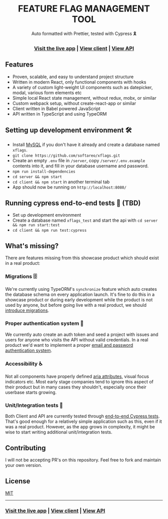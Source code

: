 <h1 align="center">FEATURE FLAG MANAGEMENT TOOL</h1>

<div align="center">Auto formatted with Prettier, tested with Cypress 🎗</div>

<h3 align="center">
  <a href="#">Visit the live app</a> |
  <a href="#">View client</a> |
  <a href="#">View API</a>
</h3>

## Features

- Proven, scalable, and easy to understand project structure
- Written in modern React, only functional components with hooks
- A variety of custom light-weight UI components such as datepicker, modal, various form elements etc
- Simple local React state management, without redux, mobx, or similar
- Custom webpack setup, without create-react-app or similar
- Client written in Babel powered JavaScript
- API written in TypeScript and using TypeORM

## Setting up development environment 🛠

- Install [MySQL](https://dev.mysql.com/) if you don't have it already and create a database named `xflags`.
- `git clone https://github.com/softareo/xflags.git`
- Create an empty `.env` file in `/server`, copy `/server/.env.example` contents into it, and fill in your database username and password.
- `npm run install-dependencies`
- `cd server && npm start`
- `cd client && npm start` in another terminal tab
- App should now be running on `http://localhost:8080/`

## Running cypress end-to-end tests 🚥 (TBD)

- Set up development environment
- Create a database named `xflags_test` and start the api with `cd server && npm run start:test`
- `cd client && npm run test:cypress`

## What's missing?

There are features missing from this showcase product which should exist in a real product:

### Migrations 🗄

We're currently using TypeORM's `synchronize` feature which auto creates the database schema on every application launch. It's fine to do this in a showcase product or during early development while the product is not used by anyone, but before going live with a real product, we should [introduce migrations](https://github.com/typeorm/typeorm/blob/master/docs/migrations.md).

### Proper authentication system 🔐

We currently auto create an auth token and seed a project with issues and users for anyone who visits the API without valid credentials. In a real product we'd want to implement a proper [email and password authentication system](https://www.google.com/search?q=email+and+password+authentication+node+js&oq=email+and+password+authentication+node+js).

### Accessibility ♿

Not all components have properly defined [aria attributes](https://developer.mozilla.org/en-US/docs/Web/Accessibility/ARIA), visual focus indicators etc. Most early stage companies tend to ignore this aspect of their product but in many cases they shouldn't, especially once their userbase starts growing.

### Unit/Integration tests 🧪

Both Client and API are currently tested through [end-to-end Cypress tests](https://github.com/softareo/xflags_clone/tree/master/client/cypress/integration). That's good enough for a relatively simple application such as this, even if it was a real product. However, as the app grows in complexity, it might be wise to start writing additional unit/integration tests.

## Contributing

I will not be accepting PR's on this repository. Feel free to fork and maintain your own version.

## License

[MIT](https://opensource.org/licenses/MIT)

<hr>

<h3>
  <a href="https://xflags.softwareo.com/">Visit the live app</a> |
  <a href="https://github.com/softareo/xflags_clone/tree/master/client">View client</a> |
  <a href="https://github.com/softareo/xflags_clone/tree/master/server">View API</a>
</h3>